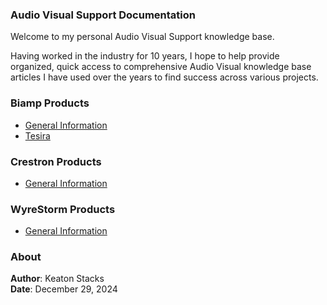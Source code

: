 <link rel="stylesheet" href="styles.css">

### Audio Visual Support Documentation

Welcome to my personal Audio Visual Support knowledge base.

Having worked in the industry for 10 years, I hope to help provide organized, quick access to comprehensive Audio Visual knowledge base articles I have used over the years to find success across various projects.

### Biamp Products
- [General Information](biamp/general-biamp.md)
- [Tesira](biamp/tesira.md)

### Crestron Products
- [General Information](crestron/general-crestron.md)

### WyreStorm Products
- [General Information](wyrestorm/general-wyre.md)

### About

**Author**: Keaton Stacks  
**Date**: December 29, 2024